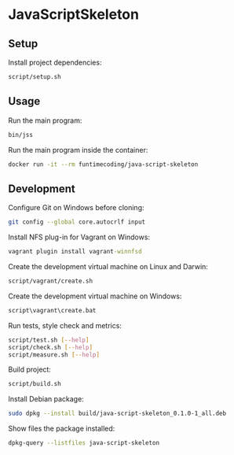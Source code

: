 # JavaScriptSkeleton

## Setup

Install project dependencies:

```sh
script/setup.sh
```


## Usage

Run the main program:

```sh
bin/jss
```

Run the main program inside the container:

```sh
docker run -it --rm funtimecoding/java-script-skeleton
```


## Development

Configure Git on Windows before cloning:

```sh
git config --global core.autocrlf input
```

Install NFS plug-in for Vagrant on Windows:

```bat
vagrant plugin install vagrant-winnfsd
```

Create the development virtual machine on Linux and Darwin:

```sh
script/vagrant/create.sh
```

Create the development virtual machine on Windows:

```bat
script\vagrant\create.bat
```

Run tests, style check and metrics:

```sh
script/test.sh [--help]
script/check.sh [--help]
script/measure.sh [--help]
```

Build project:

```sh
script/build.sh
```

Install Debian package:

```sh
sudo dpkg --install build/java-script-skeleton_0.1.0-1_all.deb
```

Show files the package installed:

```sh
dpkg-query --listfiles java-script-skeleton
```
